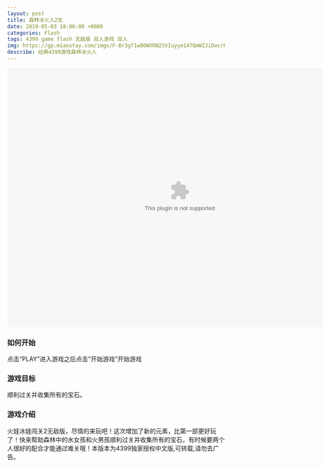 ```yaml
---
layout: post
title: 森林冰火人2无
date: 2019-05-03 18:00:00 +0800
categories: Flash
tags: 4399 game flash 无敌版 双人游戏 双人
img: https://gp.miaostay.com/imgs/F-Br3gf1w8OWVRN2SVIuyye147QmWIJiDwcrhuMQWf4r6AKQef-aLvf6L0clf5kw-a0C48meqgKbtmmpiy3JalwfFGejYQ72-9yC6EQZtmL7KGWHChhtlo6NBbgktBJJ2WpckDHPTI32jIRDnIrQjNJaHllLVjwV71Q6zl_YOXD9sCLKvF35wNBGPVH76vaEq2wPtgvvExmOt9kfxLch9cjPbP0LFzqBd1t6ugYJaQmHxLAeivxAkBrcDfb2EEK4rHsYTUVU1v1hUbhCE30klVrOVz0mEyvxMmE1ImzamfHto4-9fpdMGt--Y5aoMyhGYiTPW1YgWacRPJlkgsPYv0gwY7pia213qsDw8uzhMAc1e2jUWH-tG9_8hmnjSg742Efr_99qKpLr7La6EDF6y42wYdAalqrgNmFEjhWL-Un5XNY9uCpNEkQX25dcNIZ3eDLHhDl6GsBK_DMjriYJd-Mqntt77RtfTlUDpN5ZwcPOq0DPORliNeulZya1FTgY5b2P9rrY1w14EkPZsKFOqQySS4xLHx9NQfwBSNmtk3YnYXzXQKPzsM5bu7Ta7NzGfpuSpPoUy_OnO3OZbZ43mozUSzK8mCZnV5YFcb7jCRVaailjV_C2hk7AacD0ubB875nAAwQbTYLF_kybKzoTezC__mdE03ckyieSMMTEr9SWlrts6lX6tlbGAgV0M0KrIH56ZH4pxyLWF3j2LPuhDzuqVw=w1618-h834-no
describe: 经典4399游戏森林冰火人
---
```


<object width=800px height="600px" data="/assets/flash/森林冰火人2勇闯光明神殿无敌版.swf"></object>

### 如何开始

点击“PLAY”进入游戏之后点击“开始游戏”开始游戏

### 游戏目标

顺利过关并收集所有的宝石。

### 游戏介绍

火娃冰娃闯关2无敌版，尽情的来玩吧！这次增加了新的元素，比第一部更好玩了！快来帮助森林中的水女孩和火男孩顺利过关并收集所有的宝石，有时候要两个人很好的配合才能通过难关哦！本版本为4399独家授权中文版,可转载,请勿去广告。